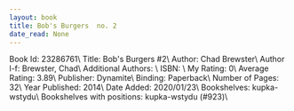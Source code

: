```yaml
---
layout: book
title: Bob's Burgers  no. 2
date_read: None
---
```


Book Id: 23286761\ 
Title: Bob's Burgers #2\ 
Author: Chad Brewster\ 
Author l-f: Brewster, Chad\ 
Additional Authors: \ 
ISBN: \ 
My Rating: 0\ 
Average Rating: 3.89\ 
Publisher: Dynamite\ 
Binding: Paperback\ 
Number of Pages: 32\ 
Year Published: 2014\ 
Date Added: 2020/01/23\ 
Bookshelves: kupka-wstydu\ 
Bookshelves with positions: kupka-wstydu (#923)\ 

